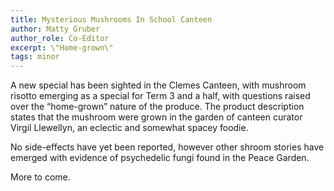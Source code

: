 ```yaml
---
title: Mysterious Mushrooms In School Canteen 
author: Matty Gruber
author_role: Co-Editor
excerpt: \"Home-grown\"
tags: minor
---
```


A new special has been sighted in the Clemes Canteen, with mushroom risotto
emerging as a special for Term 3 and a half, with questions raised over the
“home-grown” nature of the produce. The product description states that the
mushroom were grown in the garden of canteen curator Virgil Llewellyn, an
eclectic and somewhat spacey foodie.

No side-effects have yet been reported, however other shroom stories have
emerged with evidence of psychedelic fungi found in the Peace Garden.

More to come.
